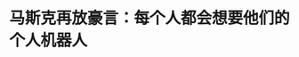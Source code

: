<!DOCTYPE html>
<html lang="zh-CN">

<head>
    
<title>马斯克再放豪言：每个人都会想要他们的个人机器人_腾讯新闻</title>
<meta name="keywords" content="马斯克,机器人,特斯拉,人形机器人,类人机器人,特斯拉机器人,埃隆·马斯克,沙特阿拉伯,智东西">
<meta name="description" content="智东西（公众号：zhidxcom）编译 | 李夏编辑 | 漠影智东西5月15日消息，据外媒Business Insider报道，在本周二于沙特利雅得举行的美国-沙特投资论坛上，特斯拉CEO埃隆·马斯克再次描绘了一个由人形机器人主导的未来图景。他称人形机器人的数量未来可能达到数百亿，将彻底改变全球经济格局，并极大地提升生产力。“每个人都...">
<meta name="author" content="腾讯网">
<meta name="copyright" content="Copyright 1998 - 2025 Tencent. All Rights Reserved">
<meta property="og:type" content="news" />

<meta property="og:title" content="马斯克再放豪言：每个人都会想要他们的个人机器人_腾讯新闻" />
<meta property="og:description" content="智东西（公众号：zhidxcom）编译 | 李夏编辑 | 漠影智东西5月15日消息，据外媒Business Insider报道，在本周二于沙特利雅得举行的美国-沙特投资论坛上，特斯拉CEO埃隆·马斯克再次描绘了一个由人形机器人主导的未来图景。他称人形机器人的数量未来可能达到数百亿，将彻底改变全球经济格局，并极大地提升生产力。“每个人都..." />
<meta property="og:url" content="https://news.qq.com/rain/a/20250515A08OUE00" />
<meta property="og:image" content="https://inews.gtimg.com/news_ls/OKrKPpOasuAI5om78JoiJVTWZReAm2mFOCjdIEQ7huguQAA_640330/0" />
<meta property="article:author" content="智东西" />
<meta property="article:published_time" content="2025-05-15 20:15:06" />
<meta property="category" content="tech" />

<meta name="baidu-site-verification" content="jJeIJ5X7pP" />
    <meta charset="utf-8" />
<meta http-equiv="X-UA-Compatible" content="IE=Edge" />
<meta name="viewport" content="width=device-width, initial-scale=1, shrink-to-fit=no" />
<link rel="dns-prefetch" href="mat1.gtimg.com">
<link rel="dns-prefetch" href="i.news.qq.com">
<link rel="shortcut icon" href="https://mat1.gtimg.com/qqcdn/qqindex2021/favicon.ico">
<script nomodule="true" src="https://mat1.gtimg.com/qqcdn/qqindex2021/common-static/20240515201444/core3-37-1.min.js"></script>
<script>
  try {
    if (!window.IntersectionObserver) {
      var observerScript = document.createElement('script');
      observerScript.src = "https://mat1.gtimg.com/qqcdn/qqindex2021/common-static/20241024141058/intersection-observer-polyfill.js";
      document.head.appendChild(observerScript);
    }
  } catch (error) {}
</script>

<script>
  try {
    if (!Element.prototype.scrollTo) {
      var scrollScript = document.createElement('script');
      scrollScript.src = "https://mat1.gtimg.com/qqcdn/qqindex2021/common-static/20241025153001/scroll-behavior-polyfill.js";
      document.head.appendChild(scrollScript);
    }
  } catch (error) {}
</script>
<script>
  try {
    if ('scrollRestoration' in window.history) {
      window.history.scrollRestoration = 'manual';
    }
    window.isPcClient = Boolean(window.electron) && (
      window.navigator.userAgent.indexOf('pc-client') > 0 ||
      window.navigator.userAgent.indexOf('TencentNews') > 0
    );
  } catch {}
</script>
<script>
  try {
    if (window.isPcClient) {
      var bodyStyle = document.createElement('style');
      bodyStyle.innerText = 'body{ zoom: 0.95 }';
      document.head.appendChild(bodyStyle);
    }
  } catch {}
</script>
<script>
  window.DATA = {"url":"https://view.inews.qq.com/a/20250515A08OUE00","article_id":"20250515A08OUE00","article_type":"0","title":"马斯克再放豪言：每个人都会想要他们的个人机器人","desc":"智东西（公众号：zhidxcom）编译 | 李夏编辑 | 漠影智东西5月15日消息，据外媒Business Insider报道，在本周二于沙特利雅得举行的美国-沙特投资论坛上，特斯拉CEO埃隆·马斯克再次描绘了一个由人形机器人主导的未来图景。他称人形机器人的数量未来可能达到数百亿，将彻底改变全球经济格局，并极大地提升生产力。“每个人都...","iNewsRecommendLevel":1,"abstract":"智东西（公众号：zhidxcom）编译 | 李夏编辑 | 漠影智东西5月15日消息，据外媒Business Insider报道，在本周二于沙特利雅得举行的美国-沙特投资论坛上，特斯拉CEO埃隆·马斯克再次描绘了一个由人形机器人主导的未来图景。他称人形机器人的数量未来可能达到数百亿，将彻底改变全球经济格局，并极大地提升生产力。“每个人都...","catalog1":"tech","ad_channel_sign":"tech","introduction":"","media":"智东西","media_id":"5002175","pubtime":"2025-05-15 20:15:06","comment_id":"8412113669","political":0,"cmsId":"20250515A08OUE00","cms_id":"20250515A08OUE00","closeAllAd":0,"closeAllFavorite":false,"originContent":{"directory":{"ai_list":null,"enable":2,"list":null},"key_points_show":["特斯拉CEO埃隆·马斯克在沙特利雅得的美-沙投资论坛上描绘了一个人形机器人主导的未来图景，称未来可能达到数百亿。","马斯克认为，随着自动化达到这一规模，社会将进入所谓的“全民高收入”阶段，商品和服务将极大丰富。","除此之外，马斯克还在加速推动自动驾驶技术落地，希望特斯拉的Robotaxi自动驾驶出租车能进入沙特市场。","尽管对机器人与AI的未来充满期待，马斯克也承认技术发展蕴含风险，称未来也可能出现类似《终结者》中的AI觉醒、反叛人类的“末日场景”。"],"text":"\u003c!--NO_AD_ERROR_2--\u003e\u003cP\u003e\u003cSTRONG\u003e智东西（公众号：zhidxcom）\u003c/STRONG\u003e\u003c/P\u003e\u003cP\u003e\u003cSTRONG\u003e编译 | 李夏\u003c/STRONG\u003e\u003c/P\u003e\u003cP\u003e\u003cSTRONG\u003e编辑 | 漠影\u003c/STRONG\u003e\u003c/P\u003e\u003cP\u003e智东西5月15日消息，据外媒Business Insider报道，在本周二于沙特利雅得举行的美国-沙特投资论坛上，特斯拉CEO埃隆·马斯克再次描绘了一个由人形机器人主导的未来图景。\u003c/P\u003e\u003cP\u003e\u003c!--IMG_0--\u003e\u003c/P\u003e\u003cP\u003e他称人形机器人的数量未来可能达到数百亿，将彻底改变全球经济格局，并极大地提升生产力。\u003c/P\u003e\u003cP\u003e“每个人都会想要他们的个人机器人。”马斯克说道，“你可以把它想象成拥有自己的C-3PO或R2-D2——但比他们更强大。”这里指的是《\u003c!--SECURE_LINK_BEGIN_0--\u003e星球大战\u003c!--SECURE_LINK_END_0--\u003e》中的经典角色C-3PO（会说话、懂人类语言的类人机器人）和R2-D2（多功能维修机器人）。\u003c/P\u003e\u003c!--PARAGRAPH_0--\u003e\u003c!--NO_AD_0--\u003e\u003cP\u003e马斯克说，随着自动化达到这一规模，社会将进入所谓的“全民高收入”阶段，商品和服务将极大丰富，以至于每个人都能轻松获取自己需要的物品和服务，没有人会缺少任何东西。\u003c/P\u003e\u003cH2\u003e\u003c!--HPOS_0--\u003e一、马斯克亲自押注：Optimus人形机器人加速迈向量产\u003c/H2\u003e\u003cP\u003e马斯克本人深度参与机器人研发。他曾在2023年10月的\u003c!--SECURE_LINK_BEGIN_1--\u003e特斯拉\u003c!--SECURE_LINK_END_1--\u003eRobotaxi发布会上说，特斯拉研发的人形机器人Optimus有潜力成为“有史以来在全球范围内广泛普及的产品”。\u003c/P\u003e\u003c!--PARAGRAPH_1--\u003e\u003c!--NO_AD_1--\u003e\u003cP\u003e据他介绍，特斯拉的目标是每年生产100万台机器人，尽管该项目仍面临技术突破、全球政治局势和供应链安全等多重挑战。\u003c/P\u003e\u003cP\u003e\u003c!--IMG_1--\u003e\u003c/P\u003e\u003cP\u003e最新展示的视频中，Optimus已具备如折叠衬衫等实际应用能力。马斯克相信，随着人形机器人和深度智能（指具备复杂推理和自主学习能力的AI）的发展，将释放近乎无限的产品与服务潜力。\u003c/P\u003e\u003c!--PARAGRAPH_2--\u003e\u003c!--NO_AD_2--\u003e\u003cH2\u003e\u003c!--HPOS_1--\u003e二、Robotaxi驶入沙特：自动驾驶将融入2030愿景\u003c/H2\u003e\u003cP\u003e除了人形机器人，马斯克也在加速推动自动驾驶技术落地。他称未来的汽车将是“四个轮子上的机器人”，具备自主感知、智能决策与自动行动的能力。\u003c/P\u003e\u003cP\u003e他希望特斯拉的Robotaxi自动驾驶出租车能进入沙特市场。\u003c/P\u003e\u003cP\u003e\u003c!--IMG_2--\u003e\u003c/P\u003e\u003c!--PARAGRAPH_3--\u003e\u003c!--NO_AD_3--\u003e\u003cP\u003e虽然马斯克未透露明确时间表，特斯拉方面称今年6月将在美国奥斯汀启动机器人出租车试点项目。\u003c/P\u003e\u003cP\u003e沙特官员对此持欢迎态度，称自动驾驶汽车是其2030愿景战略的一部分，旨在推动国家经济多元化，减少对石油经济的依赖。\u003c/P\u003e\u003cP\u003e目前，美国网约车公司Uber已在沙特推进机器人出租车计划，与中国公司小马智行Pony.AI合作，并与沙特交通主管部门签署了新的协议。同时，Uber还掌控着中东地区主要的出行平台Careem。\u003c/P\u003e\u003c!--PARAGRAPH_4--\u003e\u003c!--NO_AD_4--\u003e\u003cH2\u003e\u003c!--HPOS_2--\u003e结语：科技乌托邦或“终结者”末日？马斯克坦言AI发展风险犹存\u003c/H2\u003e\u003cP\u003e尽管对机器人与AI的未来充满期待，马斯克也承认技术发展蕴含风险。他说未来也可能出现类似《终结者》中AI觉醒、反叛人类的“末日场景”，而非《\u003c!--SECURE_LINK_BEGIN_2--\u003e星际迷航\u003c!--SECURE_LINK_END_2--\u003e》那种人机和谐共存的理想社会。\u003c/P\u003e\u003cP\u003e他在过去接受美国All-In Podcast播客节目采访时曾表示，自己估计人工智能导致“人类灭绝”的风险约为20%。\u003c/P\u003e\u003cP\u003e\u003c!--IMG_3--\u003e\u003c/P\u003e\u003cP\u003e来源：Business Insider\u003c/P\u003e","version":"v1"},"originAttribute":{"IMG_0":{"bigOrigUrl":"https://inews.gtimg.com/om_bt/OmUnSisTpOxGth-s4_uQXl8p1FKCP33ZnMf_G3dWRJEDwAA/0","compressUrl":"https://inews.gtimg.com/om_bt/OmUnSisTpOxGth-s4_uQXl8p1FKCP33ZnMf_G3dWRJEDwAA/641","desc":"","fullPic":"1","height":321,"imgurl0":"https://inews.gtimg.com/om_bt/OmUnSisTpOxGth-s4_uQXl8p1FKCP33ZnMf_G3dWRJEDwAA/0","imgurl1000":"https://inews.gtimg.com/om_bt/OmUnSisTpOxGth-s4_uQXl8p1FKCP33ZnMf_G3dWRJEDwAA/1000","islong":0,"origUrl":"https://inews.gtimg.com/om_bt/OmUnSisTpOxGth-s4_uQXl8p1FKCP33ZnMf_G3dWRJEDwAA/641","size":515,"style":"width: 1000px","thumb":"https://inews.gtimg.com/om_bt/OmUnSisTpOxGth-s4_uQXl8p1FKCP33ZnMf_G3dWRJEDwAA_181x181s/0","url":"https://inews.gtimg.com/om_bt/OmUnSisTpOxGth-s4_uQXl8p1FKCP33ZnMf_G3dWRJEDwAA/641","width":641},"IMG_1":{"bigOrigUrl":"https://inews.gtimg.com/om_bt/OnJauwkVzMQ1NdlT8Ts4xaGNIayydQEiKZUqda4BZ2KJgAA/0","compressUrl":"https://inews.gtimg.com/om_bt/OnJauwkVzMQ1NdlT8Ts4xaGNIayydQEiKZUqda4BZ2KJgAA/641","desc":"","fullPic":"1","height":355,"imgurl0":"https://inews.gtimg.com/om_bt/OnJauwkVzMQ1NdlT8Ts4xaGNIayydQEiKZUqda4BZ2KJgAA/0","imgurl1000":"https://inews.gtimg.com/om_bt/OnJauwkVzMQ1NdlT8Ts4xaGNIayydQEiKZUqda4BZ2KJgAA/1000","islong":0,"origUrl":"https://inews.gtimg.com/om_bt/OnJauwkVzMQ1NdlT8Ts4xaGNIayydQEiKZUqda4BZ2KJgAA/641","size":589,"style":"width: 1000px","thumb":"https://inews.gtimg.com/om_bt/OnJauwkVzMQ1NdlT8Ts4xaGNIayydQEiKZUqda4BZ2KJgAA_181x181s/0","url":"https://inews.gtimg.com/om_bt/OnJauwkVzMQ1NdlT8Ts4xaGNIayydQEiKZUqda4BZ2KJgAA/641","width":641},"IMG_2":{"bigOrigUrl":"https://inews.gtimg.com/om_bt/O_QEpkNs9j_sGtrj4aVpsGLgaKhyp2iP-9M3S9AAtcipYAA/0","compressUrl":"https://inews.gtimg.com/om_bt/O_QEpkNs9j_sGtrj4aVpsGLgaKhyp2iP-9M3S9AAtcipYAA/641","desc":"","fullPic":"1","height":355,"imgurl0":"https://inews.gtimg.com/om_bt/O_QEpkNs9j_sGtrj4aVpsGLgaKhyp2iP-9M3S9AAtcipYAA/0","imgurl1000":"https://inews.gtimg.com/om_bt/O_QEpkNs9j_sGtrj4aVpsGLgaKhyp2iP-9M3S9AAtcipYAA/1000","islong":0,"origUrl":"https://inews.gtimg.com/om_bt/O_QEpkNs9j_sGtrj4aVpsGLgaKhyp2iP-9M3S9AAtcipYAA/641","size":483,"style":"width: 1000px","thumb":"https://inews.gtimg.com/om_bt/O_QEpkNs9j_sGtrj4aVpsGLgaKhyp2iP-9M3S9AAtcipYAA_181x181s/0","url":"https://inews.gtimg.com/om_bt/O_QEpkNs9j_sGtrj4aVpsGLgaKhyp2iP-9M3S9AAtcipYAA/641","width":641},"IMG_3":{"bigOrigUrl":"https://inews.gtimg.com/om_bt/Oex_HplnJvR7efAnyJtvfWe_b6hVKSC9M76Hj2fTf-WnkAA/0","compressUrl":"https://inews.gtimg.com/om_bt/Oex_HplnJvR7efAnyJtvfWe_b6hVKSC9M76Hj2fTf-WnkAA/641","desc":"","fullPic":"1","height":344,"imgurl0":"https://inews.gtimg.com/om_bt/Oex_HplnJvR7efAnyJtvfWe_b6hVKSC9M76Hj2fTf-WnkAA/0","imgurl1000":"https://inews.gtimg.com/om_bt/Oex_HplnJvR7efAnyJtvfWe_b6hVKSC9M76Hj2fTf-WnkAA/1000","islong":0,"origUrl":"https://inews.gtimg.com/om_bt/Oex_HplnJvR7efAnyJtvfWe_b6hVKSC9M76Hj2fTf-WnkAA/641","size":221,"style":"width: 1000px","thumb":"https://inews.gtimg.com/om_bt/Oex_HplnJvR7efAnyJtvfWe_b6hVKSC9M76Hj2fTf-WnkAA_181x181s/0","url":"https://inews.gtimg.com/om_bt/Oex_HplnJvR7efAnyJtvfWe_b6hVKSC9M76Hj2fTf-WnkAA/641","width":641}},"selfDeclare":{},"userAddress":"北京","card":{"chlid":"5002175","chlname":"智东西","desc":"智东西－聚焦智能变革，服务产业升级！作为智能行业新锐媒体，关注VR/AR；AI/机器人/无人机；智能汽车/智能出行；智能家具/物联网；智能穿戴/智能医疗，通过内容、活动、报告以及社群等助力“智能＋”。","icon":"http://inews.gtimg.com/newsapp_ls/0/1382251795_200200/0","msgEntry":1,"uin":"ec90786d3c26efac962b4e5ef4c41c86bf","update_frequency":"0","vip_desc":"智东西官方账号","vip_icon_night":"http://inews.gtimg.com/newsapp_ls/0/14876052067/0","vip_place":"left","vip_type":"30012","vip_icon":"http://inews.gtimg.com/newsapp_ls/0/14876051701/0","vip_type_new":"30012","suid":"8QMc2XZf7IAfsD3Z","liveInfo":{},"cpLevel":1},"interationCount":{"like":0,"collect":1,"share":0},"payment_info":{},"article_is_pay":false,"payment_column_info_v1":{"is_column_pay":false,"read_count_all":0},"tag_info_item":null,"contentWordsNum":1022,"extraProperty":{"FeedbackDetailDisableInsert":0,"zanSkinType":""},"relateWelfare":{},"aiSwitch":true,"isOversize":false,"videoArr":[]};
</script>
<script>
  window.channelInfo = {"channelConfig":{"channelNav":[{"_auto_id":"1","active_alien_img":"","alien_img":"","channel_id":"news_news_home","is_local":"0","link":"https://www.qq.com","name_cn":"首页","name_en":"home"},{"_auto_id":"2","active_alien_img":"","alien_img":"","channel_id":"news_news_top","is_local":"0","link":"","name_cn":"要闻","name_en":"news"},{"_auto_id":"4","active_alien_img":"","alien_img":"","channel_id":"news_news_bj","is_local":"1","link":"","name_cn":"北京","name_en":"bj"},{"_auto_id":"5","active_alien_img":"","alien_img":"","channel_id":"news_news_finance","is_local":"0","link":"","name_cn":"财经","name_en":"finance"},{"_auto_id":"6","active_alien_img":"","alien_img":"","channel_id":"news_news_tech","is_local":"0","link":"","name_cn":"科技","name_en":"tech"},{"_auto_id":"7","active_alien_img":"","alien_img":"","channel_id":"tv","is_local":"0","link":"https://v.qq.com/channel/tv/?ptag=qqnews","name_cn":"电视剧","name_en":"tv"},{"_auto_id":"8","active_alien_img":"","alien_img":"","channel_id":"news_news_qa","is_local":"0","link":"","name_cn":"热问","name_en":"qa"},{"_auto_id":"9","active_alien_img":"","alien_img":"","channel_id":"news_news_ent","is_local":"0","link":"","name_cn":"娱乐","name_en":"ent"},{"_auto_id":"10","active_alien_img":"","alien_img":"","channel_id":"variety","is_local":"0","link":"https://v.qq.com/channel/variety/?ptag=qqnews","name_cn":"综艺","name_en":"variety"},{"_auto_id":"11","active_alien_img":"","alien_img":"","channel_id":"news_news_sports","is_local":"0","link":"","name_cn":"体育","name_en":"sports"},{"_auto_id":"13","active_alien_img":"","alien_img":"","channel_id":"news_news_nba","is_local":"0","link":"","name_cn":"NBA","name_en":"nba"},{"_auto_id":"14","active_alien_img":"","alien_img":"","channel_id":"news_news_world","is_local":"0","link":"","name_cn":"国际","name_en":"world"},{"_auto_id":"15","active_alien_img":"","alien_img":"","channel_id":"news_news_mil","is_local":"0","link":"","name_cn":"军事","name_en":"milite"},{"_auto_id":"16","active_alien_img":"","alien_img":"","channel_id":"news_news_auto","is_local":"0","link":"","name_cn":"汽车","name_en":"auto"},{"_auto_id":"17","active_alien_img":"","alien_img":"","channel_id":"news_news_house","is_local":"0","link":"","name_cn":"房产","name_en":"house"},{"_auto_id":"18","active_alien_img":"","alien_img":"","channel_id":"news_news_edu","is_local":"0","link":"","name_cn":"教育","name_en":"edu"},{"_auto_id":"19","active_alien_img":"","alien_img":"","channel_id":"news_news_antip","is_local":"0","link":"","name_cn":"健康","name_en":"health"},{"_auto_id":"20","active_alien_img":"","alien_img":"","channel_id":"news_news_video","is_local":"0","link":"","name_cn":"视频","name_en":"video"},{"_auto_id":"21","active_alien_img":"","alien_img":"","channel_id":"news_news_game","is_local":"0","link":"","name_cn":"游戏","name_en":"games"},{"_auto_id":"22","active_alien_img":"","alien_img":"","channel_id":"news_news_nchupin","is_local":"0","link":"","name_cn":"眼界","name_en":"chupin"},{"_auto_id":"24","active_alien_img":"","alien_img":"","channel_id":"news_news_football","is_local":"0","link":"","name_cn":"足球","name_en":"football"},{"_auto_id":"25","active_alien_img":"","alien_img":"","channel_id":"news_news_kepu","is_local":"0","link":"","name_cn":"科学","name_en":"kepu"},{"_auto_id":"26","active_alien_img":"","alien_img":"","channel_id":"news_news_digi","is_local":"0","link":"","name_cn":"数码","name_en":"digi"},{"_auto_id":"28","active_alien_img":"","alien_img":"","channel_id":"ymzx","is_local":"0","link":"https://gamer.qq.com/v2/cloudgame/game/96897?ichannel=txxwpc0Ftxxwpc1","name_cn":"元梦之星","name_en":"news_news_ymzx"},{"_auto_id":"31","active_alien_img":"","alien_img":"","channel_id":"movie","is_local":"0","link":"https://v.qq.com/channel/movie/?ptag=qqnews","name_cn":"电影","name_en":"movie"},{"_auto_id":"32","active_alien_img":"","alien_img":"","channel_id":"news_news_esport","is_local":"0","link":"","name_cn":"电竞","name_en":"esport"},{"_auto_id":"34","active_alien_img":"","alien_img":"","channel_id":"news_news_history","is_local":"0","link":"","name_cn":"历史","name_en":"history"},{"_auto_id":"35","active_alien_img":"","alien_img":"","channel_id":"news_news_baby","is_local":"0","link":"","name_cn":"育儿","name_en":"baby"},{"_auto_id":"36","active_alien_img":"","alien_img":"","channel_id":"hbjy","is_local":"0","link":"https://gp.qq.com/act/a20250421mnqlx/news.shtml","name_cn":"和平精英","name_en":"news_news_hbjy"},{"_auto_id":"37","active_alien_img":"","alien_img":"","channel_id":"cloud_gamer","is_local":"0","link":"https://gamer.qq.com/?ichannel=txxwpc0Ftxxwpc1","name_cn":"云游戏","name_en":"cloud_gamer"},{"_auto_id":"38","active_alien_img":"","alien_img":"","channel_id":"news_news_lic","is_local":"0","link":"","name_cn":"理财","name_en":"finance_licai"},{"_auto_id":"39","active_alien_img":"","alien_img":"","channel_id":"news_news_istock","is_local":"0","link":"","name_cn":"股票","name_en":"finance_stock"},{"_auto_id":"40","active_alien_img":"","alien_img":"","channel_id":"ren_min_shi_pin","is_local":"0","link":"https://news.qq.com/omn/author/8QMd3Hld74cbujbY?tab=om_video","name_cn":"人民视频","name_en":"ren_min_shi_pin"},{"_auto_id":"41","active_alien_img":"","alien_img":"","channel_id":"news_news_weather","is_local":"0","link":"https://tianqi.qq.com/index.htm","name_cn":"天气","name_en":"weather"}]}};
</script>
<script>
  window.articleConfig = {"rightConfig":[{"_auto_id":"1","category_key":"default","modules":"{\"moduleList\":[{\"title\":\"作者其他文章\",\"id\":\"user_article\"},{\"title\":\"精选视频\",\"id\":\"video_album\",\"videoType\":\"tag\",\"videoId\":\"aUepxrtchGM=\",\"isSticky\":0},{\"title\":\"下载条\",\"id\":\"download_banner\",\"isSticky\":1},{\"title\":\"热点榜\",\"id\":\"hot_rank_list\",\"isSticky\":1},{\"title\":\"广告推广\",\"id\":\"ssp_ad_module\",\"category\":\"ad_ssp\",\"loid\":\"109\",\"isSticky\":1},{\"title\":\"广告推广位\",\"id\":\"c2s_ad_module\",\"category\":\"right_c2s\",\"path\":\"QQcom_all_Rectangle-1|QQcom_all_Rectangle-2|QQcom_all_Rectangle-3\",\"isSticky\":1}]}"},{"_auto_id":"2","category_key":"ent","modules":"{\"moduleList\":[{\"title\":\"作者其他文章\",\"id\":\"user_article\"},{\"title\":\"精选视频\",\"id\":\"video_album\",\"videoType\":\"tag\",\"videoId\":\"aUepxrtchGM=\"},{\"title\":\"下载条\",\"id\":\"download_banner\",\"isSticky\":1},{\"title\":\"热点榜\",\"id\":\"hot_rank_list\",\"isSticky\":1},{\"title\":\"广告推广\",\"id\":\"ssp_ad_module\",\"category\":\"ad_ssp\",\"loid\":\"109\",\"isSticky\":1},{\"title\":\"广告推广\",\"id\":\"ssp_ad_module\",\"category\":\"ad_ssp\",\"loid\":\"117\",\"isSticky\":1}]}"},{"_auto_id":"3","category_key":"game","modules":"{\"moduleList\":[{\"title\":\"作者其他文章\",\"id\":\"user_article\"},{\"title\":\"精选视频\",\"id\":\"video_album\",\"videoType\":\"tag\",\"videoId\":\"aUepxrtchGM=\"},{\"title\":\"热门游戏\",\"id\":\"recommend_game\",\"isSticky\":0},{\"title\":\"下载条\",\"id\":\"download_banner\",\"isSticky\":1},{\"title\":\"热点榜\",\"id\":\"hot_rank_list\",\"isSticky\":1},{\"title\":\"广告推广\",\"id\":\"ssp_ad_module\",\"category\":\"ad_ssp\",\"loid\":\"109\",\"isSticky\":1},{\"title\":\"广告推广位\",\"id\":\"c2s_ad_module\",\"category\":\"right_c2s\",\"path\":\"QQcom_all_Rectangle-1|QQcom_all_Rectangle-2|QQcom_all_Rectangle-3\",\"isSticky\":1}]}"},{"_auto_id":"4","category_key":"tech","modules":"{\"moduleList\":[{\"title\":\"作者其他文章\",\"id\":\"user_article\"},{\"title\":\"精选视频\",\"id\":\"video_album\",\"videoType\":\"tag\",\"videoId\":\"aUepxrtchGM=\"},{\"title\":\"下载条\",\"id\":\"download_banner\",\"isSticky\":1},{\"title\":\"热点榜\",\"id\":\"hot_rank_list\",\"isSticky\":1},{\"title\":\"广告推广\",\"id\":\"ssp_ad_module\",\"category\":\"ad_ssp\",\"loid\":\"109\",\"isSticky\":1},{\"title\":\"广告推广位\",\"id\":\"c2s_ad_module\",\"category\":\"right_c2s\",\"path\":\"QQcom_all_Rectangle-1|QQcom_all_Rectangle-2|QQcom_all_Rectangle-3\",\"isSticky\":1}]}"},{"_auto_id":"5","category_key":"finance","modules":"{\"moduleList\":[{\"title\":\"作者其他文章\",\"id\":\"user_article\"},{\"title\":\"精选视频\",\"id\":\"video_album\",\"videoType\":\"tag\",\"videoId\":\"aUepxrtchGM=\"},{\"title\":\"下载条\",\"id\":\"download_banner\",\"isSticky\":1},{\"title\":\"热点榜\",\"id\":\"hot_rank_list\",\"isSticky\":1},{\"title\":\"广告推广\",\"id\":\"ssp_ad_module\",\"category\":\"ad_ssp\",\"loid\":\"109\",\"isSticky\":1},{\"title\":\"广告推广位\",\"id\":\"c2s_ad_module\",\"category\":\"right_c2s\",\"path\":\"QQcom_all_Rectangle-1|QQcom_all_Rectangle-2|QQcom_all_Rectangle-3\",\"isSticky\":1}]}"},{"_auto_id":"6","category_key":"news","modules":"{\"moduleList\":[{\"title\":\"作者其他文章\",\"id\":\"user_article\"},{\"title\":\"精选视频\",\"id\":\"video_album\",\"videoType\":\"tag\",\"videoId\":\"aUepxrtchGM=\"},{\"title\":\"下载条\",\"id\":\"download_banner\",\"isSticky\":1},{\"title\":\"热点榜\",\"id\":\"hot_rank_list\",\"isSticky\":1},{\"title\":\"广告推广\",\"id\":\"ssp_ad_module\",\"category\":\"ad_ssp\",\"loid\":\"109\",\"isSticky\":1},{\"title\":\"广告推广位\",\"id\":\"c2s_ad_module\",\"category\":\"right_c2s\",\"path\":\"QQcom_all_Rectangle-1|QQcom_all_Rectangle-2|QQcom_all_Rectangle-3\",\"isSticky\":1}]}"},{"_auto_id":"7","category_key":"fashion","modules":"{\"moduleList\":[{\"title\":\"作者其他文章\",\"id\":\"user_article\"},{\"title\":\"精选视频\",\"id\":\"video_album\",\"videoType\":\"tag\",\"videoId\":\"aUepxrtchGM=\"},{\"title\":\"下载条\",\"id\":\"download_banner\",\"isSticky\":1},{\"title\":\"热点榜\",\"id\":\"hot_rank_list\",\"isSticky\":1},{\"title\":\"广告推广\",\"id\":\"ssp_ad_module\",\"category\":\"ad_ssp\",\"loid\":\"109\",\"isSticky\":1},{\"title\":\"广告推广位\",\"id\":\"c2s_ad_module\",\"category\":\"right_c2s\",\"path\":\"QQcom_all_Rectangle-1|QQcom_all_Rectangle-2|QQcom_all_Rectangle-3\",\"isSticky\":1}]}"},{"_auto_id":"8","category_key":"sports","modules":"{\"moduleList\":[{\"title\":\"作者其他文章\",\"id\":\"user_article\"},{\"title\":\"精选视频\",\"id\":\"video_album\",\"videoType\":\"tag\",\"videoId\":\"aUepxrtchGM=\"},{\"title\":\"下载条\",\"id\":\"download_banner\",\"isSticky\":1},{\"title\":\"热点榜\",\"id\":\"hot_rank_list\",\"isSticky\":1},{\"title\":\"广告推广\",\"id\":\"ssp_ad_module\",\"category\":\"ad_ssp\",\"loid\":\"109\",\"isSticky\":1},{\"title\":\"广告推广位\",\"id\":\"c2s_ad_module\",\"category\":\"right_c2s\",\"path\":\"QQcom_all_Rectangle-1|QQcom_all_Rectangle-2|QQcom_all_Rectangle-3\",\"isSticky\":1}]}"},{"_auto_id":"9","category_key":"health","modules":"{\"moduleList\":[{\"title\":\"作者其他文章\",\"id\":\"user_article\"},{\"title\":\"精选视频\",\"id\":\"video_album\",\"videoType\":\"tag\",\"videoId\":\"aUepxrtchGM=\"},{\"title\":\"下载条\",\"id\":\"download_banner\",\"isSticky\":1},{\"title\":\"热点榜\",\"id\":\"hot_rank_list\",\"isSticky\":1},{\"title\":\"广告推广\",\"id\":\"ssp_ad_module\",\"category\":\"ad_ssp\",\"loid\":\"109\",\"isSticky\":1},{\"title\":\"广告推广位\",\"id\":\"c2s_ad_module\",\"category\":\"right_c2s\",\"path\":\"QQcom_all_Rectangle-1|QQcom_all_Rectangle-2|QQcom_all_Rectangle-3\",\"isSticky\":1}]}"},{"_auto_id":"10","category_key":"nba","modules":"{\"moduleList\":[{\"title\":\"作者其他文章\",\"id\":\"user_article\"},{\"title\":\"精选视频\",\"id\":\"video_album\",\"videoType\":\"tag\",\"videoId\":\"aUepxrtchGM=\"},{\"title\":\"下载条\",\"id\":\"download_banner\",\"isSticky\":1},{\"title\":\"热点榜\",\"id\":\"hot_rank_list\",\"isSticky\":1},{\"title\":\"广告推广\",\"id\":\"ssp_ad_module\",\"category\":\"ad_ssp\",\"loid\":\"109\",\"isSticky\":1},{\"title\":\"广告推广位\",\"id\":\"c2s_ad_module\",\"category\":\"right_c2s\",\"path\":\"QQcom_all_Rectangle-1|QQcom_all_Rectangle-2|QQcom_all_Rectangle-3\",\"isSticky\":1}]}"},{"_auto_id":"11","category_key":"edu","modules":"{\"moduleList\":[{\"title\":\"作者其他文章\",\"id\":\"user_article\"},{\"title\":\"精选视频\",\"id\":\"video_album\",\"videoType\":\"tag\",\"videoId\":\"aUWpxLNdg2c=\"},{\"title\":\"下载条\",\"id\":\"download_banner\",\"isSticky\":1},{\"title\":\"热点榜\",\"id\":\"hot_rank_list\",\"isSticky\":1},{\"title\":\"广告推广\",\"id\":\"ssp_ad_module\",\"category\":\"ad_ssp\",\"loid\":\"109\",\"isSticky\":1},{\"title\":\"广告推广位\",\"id\":\"c2s_ad_module\",\"category\":\"right_c2s\",\"path\":\"QQcom_all_Rectangle-1|QQcom_all_Rectangle-2|QQcom_all_Rectangle-3\",\"isSticky\":1}]}"},{"_auto_id":"12","category_key":"ad","modules":"{\"moduleList\":[{\"title\":\"广告推广\",\"id\":\"ssp_ad_module\",\"category\":\"ad_ssp\",\"loid\":\"109\",\"isSticky\":1},{\"title\":\"广告推广位\",\"id\":\"c2s_ad_module\",\"category\":\"right_c2s\",\"path\":\"QQcom_all_Rectangle-1|QQcom_all_Rectangle-2|QQcom_all_Rectangle-3\",\"isSticky\":1}]}"}],"tonglanAdConfig":[{"_auto_id":"1","modules":"{\"moduleList\":[{\"title\":\"广告推广位\",\"id\":\"top\",\"category\":\"top_c2s\",\"path\":\"QQcom_all_Width1-1\"},{\"title\":\"广告推广位\",\"id\":\"bottom\",\"category\":\"bottom_c2s\",\"path\":\"QQcom_all_Width1-2\"}]}"}],"bottomConfig":[],"videoAdConfig":[{"_auto_id":"1","normal_time":"10","switch":"1","video_count":"0","video_time":"0"}],"rightGameConfig":[{"_auto_id":"2","desc":"连续登录送游戏钻石，群雄共聚称霸沙城","icon":"https://inews.gtimg.com/newsapp_bt/0/0627161037914_3816/0","link":"https://s.iwan.qq.com/opengame/tenvideo/index.html?hidestatusbar=1&hidetitlebar=1&immersive=1&syswebview=1&landscape=1&gameid=49085&url=https%3A%2F%2Fgz-file.91ninthpalace.com%2Fwzzx%2Findex_tencent_iwan.html%20&ref_ele=90015","name":"王者之心2"},{"_auto_id":"3","desc":"上线送VIP！万人同屏横扫沙城","icon":"https://inews.gtimg.com/newsapp_bt/0/0627155752146_4584/0","link":"https://s.iwan.qq.com/opengame/tenvideo/index.html?hidestatusbar=1&hidetitlebar=1&immersive=1&landscape=1&syswebview=1&gameid=47203&url=https%3A%2F%2Fcqss2login.bigrnet.com%2Fiwan%2Fh5%2Fplay%2Floading&ref_ele=90015","name":"传奇盛世"},{"_auto_id":"4","desc":"超高爆率，经典玩法","icon":"https://inews.gtimg.com/newsapp_bt/0/0627160641137_9103/0","link":"https://s.iwan.qq.com/opengame/tenvideo/index.html?hidestatusbar=1&hidetitlebar=1&immersive=1&syswebview=1&gameid=43803&url=https%3A%2F%2Fsdk.mxzgame.com%2FGames%2Fportal%2F108337%2FTXVApp&ref_ele=90015","name":"新不良人"},{"_auto_id":"6","desc":"超多福利登录即领，海量游戏任你畅玩","icon":"https://inews.gtimg.com/newsapp_bt/0/111315495935_3595/0","link":"https://dldir3.qq.com/minigamefile/webdownloads/QQGameMini_silent_1002020001_cid0.exe","name":"QQ游戏大厅"},{"_auto_id":"7","desc":"纯正经典玩法，欢乐挑战赛火热来袭","icon":"https://inews.gtimg.com/newsapp_bt/0/070918050891_4971/0","link":"https://minigame.qq.com/h5game_frame_test/?appid=200904&ifid=1502020001","name":"欢乐斗地主"},{"_auto_id":"8","desc":"新服大放送，享赚你就来","icon":"https://inews.gtimg.com/newsapp_bt/0/0627154608860_7318/0","link":"https://s.iwan.qq.com/opengame/tenvideo/index.html?hidestatusbar=1&hidetitlebar=1&immersive=1&syswebview=1&landscape=1&gameid=43403&url=https%3A%2F%2Flogin-wxxyx2-bzsc.jikewan.com%2Fgame%2Fcqtxvideo.html&ref_ele=90015","name":"百战沙城"},{"_auto_id":"9","desc":"全新极速版本爽玩！送新武魂转换卡","icon":"https://inews.gtimg.com/newsapp_bt/0/1016115936984_7153/0","link":"https://s.iwan.qq.com/opengame/tenvideo/index.html?hidestatusbar=1&hidetitlebar=1&immersive=1&syswebview=1&gameid=51477&url=https%3A%2F%2Fh5sdk.cdqcwl.com%2Fsdk%2Ftxaiwandefault%2Fce43a6806214ed5b3e2227ca7e99e27a%2F2231&ref_ele=90015","name":"斗罗大陆"},{"_auto_id":"10","desc":"原汁原味，正版授权","icon":"https://inews.gtimg.com/newsapp_bt/0/0627160844946_1794/0","link":"https://s.iwan.qq.com/opengame/tenvideo/index.html?hidetitlebar=1&immersive=1&syswebview=1&landscape=1&gameid=37275&url=https%3A%2F%2Fsdk.mxzgame.com%2FGames%2Fportal%2F100211%2FTXVApp&ref_ele=90015","name":"原始传奇"},{"_auto_id":"11","desc":"登录领神秘巨星，打造巅峰阵容","icon":"https://inews.gtimg.com/newsapp_bt/0/0701170959368_8122/0","link":"https://s.iwan.qq.com/opengame/tenvideo/index.html?hidestatusbar=1&hidetitlebar=1&immersive=1&syswebview=1&gameid=40591&url=https%3A%2F%2Frh.diaigame.com%2Fh5plat%2Fplay%2Fpackage_code%2FP0012462&ref_ele=90015","name":"巅峰冠军足球"},{"_auto_id":"12","desc":"赛季制实时PVP联机对战","icon":"https://inews.gtimg.com/newsapp_bt/0/0701165259701_7142/0","link":"https://s.iwan.qq.com/opengame/tenvideo/index.html?hidestatusbar=1&hidetitlebar=1&immersive=1&syswebview=1&gameid=49634&url=https%3A%2F%2Ffootball.shenshoucdn.com%2Ffootball_new%2Fh5%2Ftxsp%2Findex.html&ref_ele=90015","name":"球场风云"},{"_auto_id":"13","desc":"专注超爽打宝体验","icon":"https://inews.gtimg.com/newsapp_bt/0/0627154956673_3154/0","link":"https://s.iwan.qq.com/opengame/tenvideo/index.html?hidestatusbar=1&hidetitlebar=1&immersive=1&syswebview=1&gameid=41057&url=https%3A%2F%2Fh5apily.fire2333.com%2Fh5sdk%2Ftxshipin%2Findex%2F3200222%2F3200112&ref_ele=90015","name":"传奇至尊"},{"_auto_id":"16","desc":"火爆新服，福利满满","icon":"https://inews.gtimg.com/newsapp_bt/0/0701171307639_4759/0","link":"https://s.iwan.qq.com/opengame/tenvideo/index.html?hidestatusbar=1&hidetitlebar=1&immersive=1&syswebview=1&gameid=50335&url=https%3A%2F%2Fh5-union-cdn.pptgame.cn%2Findex.html%3Ftx_package_id%3D10202%20&ref_ele=90015","name":"火源战纪"},{"_auto_id":"17","desc":"魔幻风格，超大场面","icon":"https://inews.gtimg.com/newsapp_bt/0/0701171500721_6895/0","link":"https://s.iwan.qq.com/opengame/tenvideo/index.html?hidestatusbar=1&hidetitlebar=1&immersive=1&syswebview=1&gameid=33112&url=https%3A%2F%2Fcsjs-tx.ebibi.com%2Fgame%2Fh5iwan-wwzs%2Fmain%2Findex.html&ref_ele=90015","name":"万王之神"},{"_auto_id":"19","desc":"经典神话背景，高清细腻画质","icon":"https://inews.gtimg.com/newsapp_bt/0/0709181543493_4955/0","link":"https://s.iwan.qq.com/opengame/tenvideo/index.html?hidestatusbar=1&hidetitlebar=1&immersive=1&syswebview=1&gameid=39686&url=https%3A%2F%2Fsdk.gz.1253361160.clb.myqcloud.com%2FGames%2Fportal%2F108311%2FTXVApp&ref_ele=90015","name":"凡人神将传"}]};
</script>
<script src="https://mat1.gtimg.com/www/js/emonitor/custom_ed041a23.js" charset="utf-8"></script>
<script>
  try {
    window.emonitorIns = emonitor.create({
      name: 'newsqq_normalArticle',
      atta: {
        name: 'newsqq',
      },
      mode: '007',
    });
  } catch (err) {
    console.warn(err);
  }
</script>
<link href="https://mat1.gtimg.com/qqcdn/qqindex2021/common-static/hel/qqnews-pc-dc_20250515055953/static/css/static.css" rel="stylesheet">

<script>window.__HEL_PRESET_META__={"qqnews-pc-components":{"app":{"id":1366,"name":"qqnews-pc-components","app_group_name":"qqnews-pc-components","proj_ver":{"map":{},"utime":0},"online_version":"qqnews-pc-components_20250512030958","build_version":"qqnews-pc-components_20250515055747","update_at":"2025-05-15T09:58:38.000Z","desc":"set by [init], from container [formal.pc.dc.tj100992] worker [2]"},"version":{"sub_app_name":"qqnews-pc-components","sub_app_version":"qqnews-pc-components_20250515055747","src_map":{"webDirPath":"https://mat1.gtimg.com/qqcdn/qqindex2021/common-static/hel/qqnews-pc-components_20250515055747","htmlIndexSrc":"https://mat1.gtimg.com/qqcdn/qqindex2021/common-static/hel/qqnews-pc-components_20250515055747/index.html","extractMode":"all","iframeSrc":"","chunkCssSrcList":["https://mat1.gtimg.com/qqcdn/qqindex2021/common-static/hel/qqnews-pc-components_20250515055747/static/css/index.css"],"chunkJsSrcList":["https://mat1.gtimg.com/qqcdn/qqindex2021/common-static/hel/qqnews-pc-components_20250515055747/static/js/index.js"],"staticCssSrcList":[],"staticJsSrcList":["https://mat1.gtimg.com/qqcdn/qqindex2021/static/20231212123233/react.production.min.js","https://mat1.gtimg.com/qqcdn/qqindex2021/static/20231212123233/react-dom.production.min.js","https://mat1.gtimg.com/qqcdn/qqindex2021/common-static/hel/hel-base-v16.js"],"relativeCssSrcList":[],"relativeJsSrcList":[],"privCssSrcList":[],"srvModSrcList":[],"headAssetList":[{"tag":"staticScript","append":false,"attrs":{"src":"https://mat1.gtimg.com/qqcdn/qqindex2021/static/20231212123233/react.production.min.js"}},{"tag":"staticScript","append":false,"attrs":{"src":"https://mat1.gtimg.com/qqcdn/qqindex2021/static/20231212123233/react-dom.production.min.js"}},{"tag":"staticScript","append":false,"attrs":{"src":"https://mat1.gtimg.com/qqcdn/qqindex2021/common-static/hel/hel-base-v16.js"}},{"tag":"script","append":true,"attrs":{"src":"https://mat1.gtimg.com/qqcdn/qqindex2021/common-static/hel/qqnews-pc-components_20250515055747/static/js/index.js","defer":""}},{"tag":"link","append":true,"attrs":{"href":"https://mat1.gtimg.com/qqcdn/qqindex2021/common-static/hel/qqnews-pc-components_20250515055747/static/css/index.css","rel":"stylesheet"}}],"bodyAssetList":[]},"update_at":"2025-05-15T09:58:38.000Z","create_at":"2025-05-15T09:58:38.000Z","_worker_id":"2","_is_backup":true}}}</script>
<script>window.__VIEW_PATH__="article.ejs";</script>
</head>

<body id="dc-normal-body">
  <div id="top-nav"></div>
  <div id="topAd"></div>
  <div class="qqweb-pc-content ">
    <div class="content-left">
      <div class="content">
        <div class="left-tool" id="left-tool"></div>
                <div class="content-article">
            <div id="article-column-tag"></div>
            <h1>马斯克再放豪言：每个人都会想要他们的个人机器人</h1>
            <div id="article-author"></div>
            <div id="article-content"></div>
          <div id="article-status"></div>
          <div id="relate-question"></div>
          <div class="recommend-con" id="ArticleBottom"></div>
        </div>
      </div>
      <div id="article-comment"></div>
      <div id="recommend"></div>
      <div id="bottomAd"></div>
      <div id="article-footer"></div>
    </div>
    <div id="content-right" class="content-right"></div>
  </div>
  <div id="go-top"></div>
  <script>
    var navDom = document.getElementById('top-nav');
    if (window.isPcClient && navDom) {
      navDom.style.height = '0';
    }
  </script>
    <script type="text/javascript">
  var TIME_BEFORE_LOAD_CRYSTAL = Date.now();
</script>
<script src="https://mat1.gtimg.com/qqcdn/qqindex2021/advertisement/qqdc/crystal.202504291215.min.js" id="l_qq_com"></script>
<script type="text/javascript">
  if (typeof crystal === 'undefined' && Math.random() <= 1) {
    (function() {
      var TIME_AFTER_LOAD_CRYSTAL = Date.now();
      var img = new Image(1, 1);
      img.src = "//dp3.qq.com/qqcom/?adb=1&dm=new&err=1002&blockjs=" + (TIME_AFTER_LOAD_CRYSTAL - TIME_BEFORE_LOAD_CRYSTAL);
    })();
  }
</script>
    <iframe style="display: none;" src="https://i.news.qq.com/web_backend/getWebPacUid"></iframe>
<script src="https://mat1.gtimg.com/qqcdn/qqindex2021/common-static/20240805160928/react.production.min.js"></script>
<script src="https://mat1.gtimg.com/qqcdn/qqindex2021/common-static/20240805160928/react-dom.production.min.js"></script>
<script src="https://mat1.gtimg.com/qqcdn/qqindex2021/common-static/20241018171503/universal-report.min.js"></script>
<script defer type="text/javascript" src="https://mat1.gtimg.com/qqcdn/qqindex2021/libs/barrier/aria.js?appid=9327b8b06379d9d1728bbfbe2025ef9c" charset="utf-8"></script>
<script defer src="https://t.captcha.qq.com/TCaptcha.js"></script>
<script>document.cookie="hel_err=;path=/;";</script>
<script src="https://mat1.gtimg.com/qqcdn/qqindex2021/common-static/hel/hel-base-v16.js"></script>
<script src="https://mat1.gtimg.com/qqcdn/qqindex2021/common-static/hel/qqnews-pc-hel-entry_20250117174052/static/js/index.js"></script>
<link rel="preload" href="https://mat1.gtimg.com/qqcdn/qqindex2021/common-static/hel/qqnews-pc-dc_20250515055953/static/js/static.js" as="script">
<link rel="preload" href="https://mat1.gtimg.com/qqcdn/qqindex2021/common-static/hel/qqnews-pc-components_20250515055747/static/js/index.js" as="script">
<script>window.loadProject("https://mat1.gtimg.com/qqcdn/qqindex2021/common-static/hel/qqnews-pc-dc_20250515055953/static/js/static.js");</script>
<iframe id="videoFrame" style="display: none;" src="https://video.qq.com/cookie/sync_qqnews.html"></iframe>
</body>

</html>
